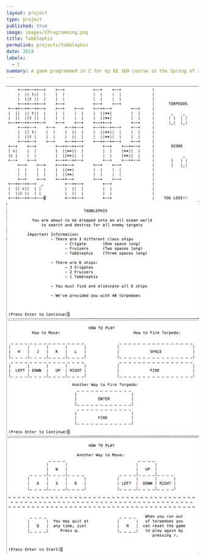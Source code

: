 ```yaml
---
layout: project
type: project
published: true
image: images/CProgramming.png
title: Tabblephis
permalink: projects/tabblephis
date: 2014
labels:
  - C
summary: A game programmed in C for my EE 160 course in the Spring of 2014.
---
```


<div class="ui small rounded images">
  <img class="ui image" src="../images/Tabblephis1.png">
  <img class="ui image" src="../images/Tabblephis2.png">
  <img class="ui image" src="../images/Tabblephis3.png">
  <img class="ui image" src="../images/Tabblephis4.png">
</div>

